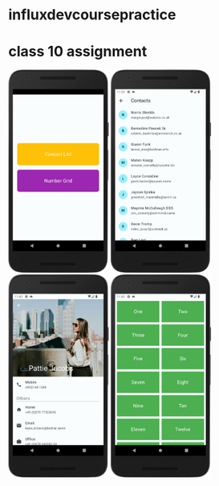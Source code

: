 # influxdevcoursepractice

# class 10 assignment

<img src="/screenshots/1.png" width = "200" />
<img src="/screenshots/2.png" width = "200" />
<img src="/screenshots/3.png" width = "200" />
<img src="/screenshots/4.png" width = "200" />